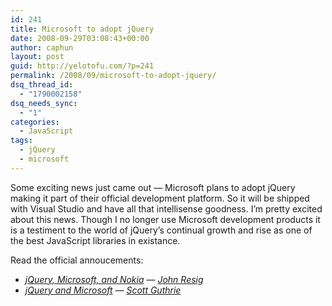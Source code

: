 ```yaml
---
id: 241
title: Microsoft to adopt jQuery
date: 2008-09-29T03:08:43+00:00
author: caphun
layout: post
guid: http://yelotofu.com/?p=241
permalink: /2008/09/microsoft-to-adopt-jquery/
dsq_thread_id:
  - "1790002158"
dsq_needs_sync:
  - "1"
categories:
  - JavaScript
tags:
  - jQuery
  - microsoft
---
```

Some exciting news just came out &mdash; Microsoft plans to adopt jQuery making it part of their official development platform. So it will be shipped with Visual Studio and have all that intellisense goodness. I&#8217;m pretty excited about this news. Though I no longer use Microsoft development products it is a testiment to the world of jQuery&#8217;s continual growth and rise as one of the best JavaScript libraries in existance.

Read the official annoucements: 

  * <cite><a href="http://jquery.com/blog/2008/09/28/jquery-microsoft-nokia">jQuery, Microsoft, and Nokia</a></cite> &mdash; <cite><a href="http://ejohn.org/about/">John Resig</a></cite>
  * <cite><a href="http://weblogs.asp.net/scottgu/archive/2008/09/28/jquery-and-microsoft.aspx">jQuery and Microsoft</a></cite> &mdash; <cite><a href="http://weblogs.asp.net/scottgu/about.aspx">Scott Guthrie</a></cite>